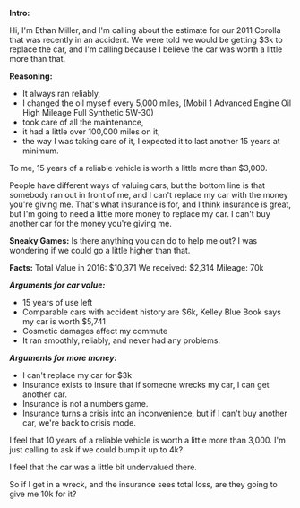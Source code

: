 **Intro:**

Hi, I'm Ethan Miller, and I'm calling about the estimate for our 2011 Corolla that was recently in an accident. We were told we would be getting $3k to replace the car, and I'm calling because I believe the car was worth a little more than that.

**Reasoning:**

- It always ran reliably,
- I changed the oil myself every 5,000 miles, (Mobil 1 Advanced Engine Oil High Mileage Full Synthetic 5W-30)
- took care of all the maintenance,
- it had a little over 100,000 miles on it,
- the way I was taking care of it, I expected it to last another 15 years at minimum.

To me, 15 years of a reliable vehicle is worth a little more than $3,000.

People have different ways of valuing cars, but the bottom line is that somebody ran out in front of me, and I can't replace my car with the money you're giving me. That's what insurance is for, and I think insurance is great, but I'm going to need a little more money to replace my car. I can't buy another car for the money you're giving me.

**Sneaky Games:**
Is there anything you can do to help me out?
I was wondering if we could go a little higher than that.

**Facts:**
Total Value in 2016: $10,371
We received: $2,314
Mileage: 70k

***Arguments for car value:***

- 15 years of use left
- Comparable cars with accident history are $6k, Kelley Blue Book says my car is worth $5,741
- Cosmetic damages affect my commute
- It ran smoothly, reliably, and never had any problems.

***Arguments for more money:***

- I can't replace my car for $3k
- Insurance exists to insure that if someone wrecks my car, I can get another car.
- Insurance is not a numbers game.
- Insurance turns a crisis into an inconvenience, but if I can't buy another car, we're back to crisis mode.

I feel that 10 years of a reliable vehicle is worth a little more than 3,000. I'm just calling to ask if we could bump it up to 4k?

I feel that the car was a little bit undervalued there.

So if I get in a wreck, and the insurance sees total loss, are they going to give me 10k for it?